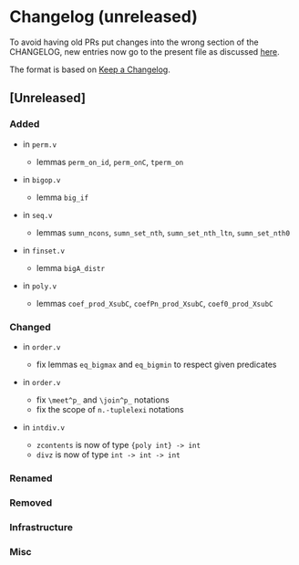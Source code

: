 # Changelog (unreleased)

To avoid having old PRs put changes into the wrong section of the CHANGELOG,
new entries now go to the present file as discussed
[here](https://github.com/math-comp/math-comp/wiki/Agenda-of-the-April-23rd-2019-meeting-9h30-to-12h30#avoiding-issues-with-changelog).

The format is based on [Keep a Changelog](https://keepachangelog.com/en/1.0.0/).

## [Unreleased]

### Added

- in `perm.v`
  + lemmas `perm_on_id`, `perm_onC`, `tperm_on`

- in `bigop.v`
  + lemma `big_if`

- in `seq.v`
  + lemmas `sumn_ncons`, `sumn_set_nth`, `sumn_set_nth_ltn`,
    `sumn_set_nth0`

- in `finset.v`
  + lemma `bigA_distr`

- in `poly.v`
  + lemmas `coef_prod_XsubC`, `coefPn_prod_XsubC`, `coef0_prod_XsubC`

### Changed

- in `order.v`
  + fix lemmas `eq_bigmax` and `eq_bigmin` to respect given predicates

- in `order.v`
  + fix `\meet^p_` and `\join^p_` notations
  + fix the scope of `n.-tuplelexi` notations

- in `intdiv.v`
  + `zcontents` is now of type `{poly int} -> int`
  + `divz` is now of type `int -> int -> int`
### Renamed

### Removed

### Infrastructure

### Misc


